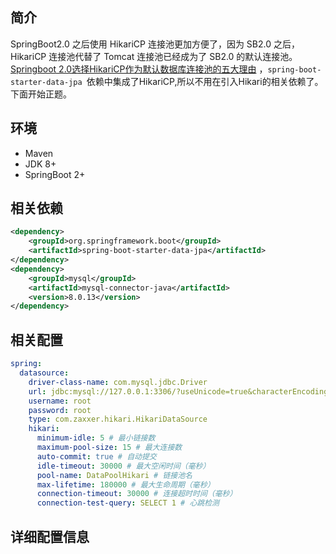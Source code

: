 ## 简介

SpringBoot2.0 之后使用 HikariCP 连接池更加方便了，因为 SB2.0 之后， HikariCP  连接池代替了 Tomcat 连接池已经成为了 SB2.0 的默认连接池。[Springboot 2.0选择HikariCP作为默认数据库连接池的五大理由](http://blog.didispace.com/Springboot-2-0-HikariCP-default-reason/) ，`spring-boot-starter-data-jpa `依赖中集成了HikariCP,所以不用在引入Hikari的相关依赖了。下面开始正题。

## 环境

- Maven
- JDK 8+
- SpringBoot 2+

## 相关依赖

```xml
<dependency>
    <groupId>org.springframework.boot</groupId>
    <artifactId>spring-boot-starter-data-jpa</artifactId>
</dependency>
<dependency>
    <groupId>mysql</groupId>
    <artifactId>mysql-connector-java</artifactId>
    <version>8.0.13</version>
</dependency>
```

## 相关配置

```yaml
spring:
  datasource:
    driver-class-name: com.mysql.jdbc.Driver
    url: jdbc:mysql://127.0.0.1:3306/?useUnicode=true&characterEncoding=UTF-8&autoReconnect=true&useSSL=false&zeroDateTimeBehavior=convertToNull
    username: root
    password: root
    type: com.zaxxer.hikari.HikariDataSource
    hikari:
      minimum-idle: 5 # 最小链接数
      maximum-pool-size: 15 # 最大连接数
      auto-commit: true # 自动提交
      idle-timeout: 30000 # 最大空闲时间（毫秒）
      pool-name: DataPoolHikari # 链接池名
      max-lifetime: 180000 # 最大生命周期（毫秒）
      connection-timeout: 30000 # 连接超时时间（毫秒）
      connection-test-query: SELECT 1 # 心跳检测
```

## 详细配置信息

